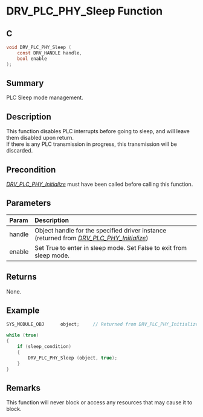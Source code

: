 # DRV_PLC_PHY_Sleep Function

## C

```c
void DRV_PLC_PHY_Sleep (
    const DRV_HANDLE handle, 
    bool enable 
);
```

## Summary

PLC Sleep mode management.

## Description

This function disables PLC interrupts before going to sleep, and will leave them disabled upon return.  
If there is any PLC transmission in progress, this transmission will be discarded.

## Precondition

[*DRV_PLC_PHY_Initialize*](GUID-8D6705DB-D96A-4786-9724-F6B586F876B7.html) must have been called before calling this function.

## Parameters

| Param | Description |
|:----- |:----------- |
| handle | Object handle for the specified driver instance (returned from [*DRV_PLC_PHY_Initialize*](GUID-8D6705DB-D96A-4786-9724-F6B586F876B7.html)) |
| enable | Set True to enter in sleep mode. Set False to exit from sleep mode. |

## Returns

None.

## Example

```c
SYS_MODULE_OBJ      object;     // Returned from DRV_PLC_PHY_Initialize

while (true)
{
    if (sleep_condition)
    {
        DRV_PLC_PHY_Sleep (object, true);
    }
}
```

## Remarks

This function will never block or access any resources that may cause it to block.

